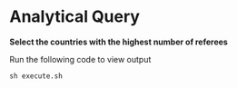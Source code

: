 # Analytical Query 

**Select the countries with the highest number of referees**

Run the following code to view output

```
sh execute.sh
```
